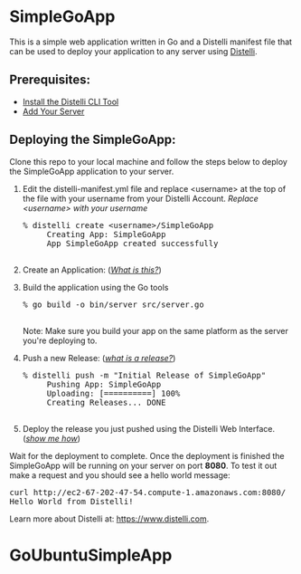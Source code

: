 SimpleGoApp
===========

This is a simple web application written in Go and a Distelli manifest file that can be used to deploy your application to any server using <a href="https://www.distelli.com" target="_blank">Distelli</a>.

Prerequisites:
---------------

* <a href="https://www.distelli.com/docs/setup" target="_blank">Install the Distelli CLI Tool</a>
* <a href="https://www.distelli.com/docs/agent-setup" target="_blank">Add Your Server</a>

Deploying the SimpleGoApp:
---------------------------

Clone this repo to your local machine and follow the steps below to deploy the SimpleGoApp application to your server.

1. Edit the distelli-manifest.yml file and replace &lt;username&gt; at the top of the file with your username from your Distelli Account.
    <i>Replace &lt;username&gt; with your username</i>
    <pre>% distelli create &lt;username&gt;/SimpleGoApp
        Creating App: SimpleGoApp
        App SimpleGoApp created successfully
    </pre>
2. Create an Application: (<a href="http://www.distelli.com/docs/creating-an-application.html" target="_blank"><i>What is this?</i></a>)

3. Build the application using the Go tools

    <pre>% go build -o bin/server src/server.go
    </pre>
    
    Note: Make sure you build your app on the same platform as the server you're deploying to.

4. Push a new Release: (<a href="http://www.distelli.com/docs/pushing-an-artifact.html" target="_blank"><i>what is a release?</i></a>)

    <pre>% distelli push -m "Initial Release of SimpleGoApp"
        Pushing App: SimpleGoApp
        Uploading: [==========] 100%
        Creating Releases... DONE
    </pre>

4. Deploy the release you just pushed using the Distelli Web Interface. (<a href="http://www.distelli.com/docs/starting-a-deployment.html" target="_blank"><i>show me how</i></a>)

Wait for the deployment to complete. Once the deployment is finished the SimpleGoApp will be running on your server on port <b>8080</b>. To test it out make a request and you should see a hello world message:

<pre>
curl http://ec2-67-202-47-54.compute-1.amazonaws.com:8080/
Hello World from Distelli!
</pre>
Learn more about Distelli at: https://www.distelli.com.
# GoUbuntuSimpleApp
